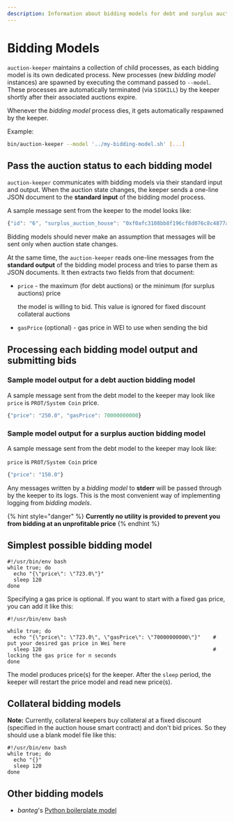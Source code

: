```yaml
---
description: Information about bidding models for debt and surplus auction keepers
---
```


# Bidding Models

`auction-keeper` maintains a collection of child processes, as each bidding model is its own dedicated process. New processes \(new _bidding model_ instances\) are spawned by executing the command passed to `--model`. These processes are automatically terminated \(via `SIGKILL`\) by the keeper shortly after their associated auctions expire.

Whenever the _bidding model_ process dies, it gets automatically respawned by the keeper.

Example:

```bash
bin/auction-keeper --model '../my-bidding-model.sh' [...]
```

## Pass the auction status to each bidding model

`auction-keeper` communicates with bidding models via their standard input and output. When the auction state changes, the keeper sends a one-line JSON document to the **standard input** of the bidding model process.

A sample message sent from the keeper to the model looks like:

```javascript
{"id": "6", "surplus_auction_house": "0xf0afc3108bb8f196cf8d076c8c4877a4c53d4e7c", "bid_amount": "7.142857142857142857", "amount_to_sell": "10000.000000000000000000", "bid_increase": "1.050000000000000000", "high_bidder": "0x00531a10c4fbd906313768d277585292aa7c923a", "era": 1530530620, "bid_expiry": 1530541420, "auction_deadline": 1531135256, "price": "1400.000000000000000028"}
```

Bidding models should never make an assumption that messages will be sent only when auction state changes.

At the same time, the `auction-keeper` reads one-line messages from the **standard output** of the bidding model process and tries to parse them as JSON documents. It then extracts two fields from that document:

* `price` - the maximum \(for debt auctions\) or the minimum \(for surplus auctions\) price

  the model is willing to bid. This value is ignored for fixed discount collateral auctions

* `gasPrice` \(optional\) - gas price in WEI to use when sending the bid

## Processing each bidding model output and submitting bids

### Sample model output for a debt auction bidding model

A sample message sent from the debt model to the keeper may look like `price` is `PROT/System Coin` price.

```javascript
{"price": "250.0", "gasPrice": 70000000000}
```

### Sample model output for a surplus auction bidding model

A sample message sent from the debt model to the keeper may look like:

`price` is `PROT/System Coin` price

```javascript
{"price": "150.0"}
```

Any messages written by a _bidding model_ to **stderr** will be passed through by the keeper to its logs. This is the most convenient way of implementing logging from _bidding models_.

{% hint style="danger" %}
**Currently no utility is provided to prevent you from bidding at an unprofitable price**
{% endhint %}

## Simplest possible bidding model

```text
#!/usr/bin/env bash
while true; do
  echo "{\"price\": \"723.0\"}"
  sleep 120                   
done
```

Specifying a gas price is optional. If you want to start with a fixed gas price, you can add it like this:

```text
#!/usr/bin/env bash

while true; do
  echo "{\"price\": \"723.0\", \"gasPrice\": \"70000000000\"}"    # put your desired gas price in Wei here
  sleep 120                                                       # locking the gas price for n seconds
done
```

The model produces price\(s\) for the keeper. After the `sleep` period, the keeper will restart the price model and read new price\(s\).

## Collateral bidding models

**Note:** Currently, collateral keepers buy collateral at a fixed discount \(specified in the auction house smart contract\) and don't bid prices. So they should use a blank model file like this:

```text
#!/usr/bin/env bash
while true; do
  echo "{}"
  sleep 120
done
```

## Other bidding models

* _banteg_'s [Python boilerplate model](https://gist.github.com/banteg/93808e6c0f1b9b6b470beaba5a140813)


